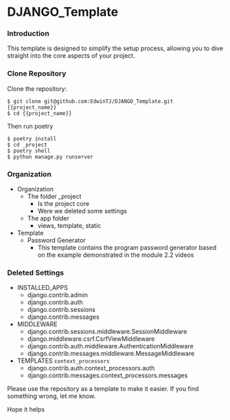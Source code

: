 # DJANGO_Template

### Introduction

This template is designed to simplify the setup process, allowing you to dive straight into the core aspects of your project.

### Clone Repository

Clone the repository:

    $ git clone git@github.com:EdwinTJ/DJANGO_Template.git {{project_name}}
    $ cd {{project_name}}
    
Then run poetry

    $ poetry install
    $ cd _project
    $ poetry shell
    $ python manage.py runserver
    
### Organization
* Organization
    * The folder _project 
        * Is the project core
        * Were we deleted some settings
    * The app folder 
        * views, template, static 
* Template
    * Password Generator
        * This template contains the program password generator  based on the example demonstrated in the module 2.2 videos

### Deleted Settings
* INSTALLED_APPS
    *  django.contrib.admin
    *  django.contrib.auth
    *  django.contrib.sessions
    *  django.contrib.messages
* MIDDLEWARE
    * django.contrib.sessions.middleware.SessionMiddleware
    * django.middleware.csrf.CsrfViewMiddleware
    * django.contrib.auth.middleware.AuthenticationMiddleware
    * django.contrib.messages.middleware.MessageMiddleware
* TEMPLATES `context_processors`
    * django.contrib.auth.context_processors.auth
    * django.contrib.messages.context_processors.messages

Please use the repository as a template to make it easier. If you find something wrong, let me know.

Hope it helps
